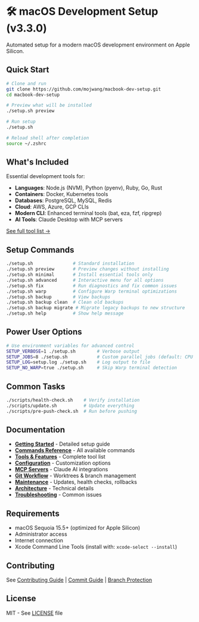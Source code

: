 # 🛠️ macOS Development Setup (v3.3.0)

Automated setup for a modern macOS development environment on Apple Silicon.

## Quick Start

```bash
# Clone and run
git clone https://github.com/mojwang/macbook-dev-setup.git
cd macbook-dev-setup

# Preview what will be installed
./setup.sh preview

# Run setup
./setup.sh

# Reload shell after completion
source ~/.zshrc
```

## What's Included

Essential development tools for:
- **Languages**: Node.js (NVM), Python (pyenv), Ruby, Go, Rust
- **Containers**: Docker, Kubernetes tools
- **Databases**: PostgreSQL, MySQL, Redis
- **Cloud**: AWS, Azure, GCP CLIs
- **Modern CLI**: Enhanced terminal tools (bat, eza, fzf, ripgrep)
- **AI Tools**: Claude Desktop with MCP servers

[See full tool list →](docs/tools.md)

## Setup Commands

```bash
./setup.sh               # Standard installation
./setup.sh preview       # Preview changes without installing
./setup.sh minimal       # Install essential tools only
./setup.sh advanced      # Interactive menu for all options
./setup.sh fix           # Run diagnostics and fix common issues
./setup.sh warp          # Configure Warp terminal optimizations
./setup.sh backup        # View backups
./setup.sh backup clean  # Clean old backups
./setup.sh backup migrate # Migrate legacy backups to new structure
./setup.sh help          # Show help message
```

## Power User Options

```bash
# Use environment variables for advanced control
SETUP_VERBOSE=1 ./setup.sh        # Verbose output
SETUP_JOBS=8 ./setup.sh           # Custom parallel jobs (default: CPU count)
SETUP_LOG=setup.log ./setup.sh    # Log output to file
SETUP_NO_WARP=true ./setup.sh     # Skip Warp terminal detection
```

## Common Tasks

```bash
./scripts/health-check.sh    # Verify installation
./scripts/update.sh          # Update everything
./scripts/pre-push-check.sh  # Run before pushing
```

## Documentation

- [**Getting Started**](docs/getting-started.md) - Detailed setup guide
- [**Commands Reference**](docs/COMMANDS.md) - All available commands
- [**Tools & Features**](docs/tools.md) - Complete tool list
- [**Configuration**](docs/configuration.md) - Customization options
- [**MCP Servers**](docs/MCP_SERVERS.md) - Claude AI integrations
- [**Git Workflow**](docs/GIT-WORKFLOW.md) - Worktrees & branch management
- [**Maintenance**](docs/maintenance.md) - Updates, health checks, rollbacks
- [**Architecture**](docs/architecture.md) - Technical details
- [**Troubleshooting**](docs/troubleshooting.md) - Common issues

## Requirements

- macOS Sequoia 15.5+ (optimized for Apple Silicon)
- Administrator access
- Internet connection
- Xcode Command Line Tools (install with: `xcode-select --install`)

## Contributing

See [Contributing Guide](CONTRIBUTING.md) | [Commit Guide](docs/commit-guide.md) | [Branch Protection](docs/branch-protection.md)

## License

MIT - See [LICENSE](LICENSE) file